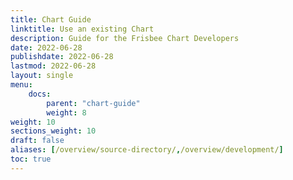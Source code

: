 ```yaml
---
title: Chart Guide
linktitle: Use an existing Chart
description: Guide for the Frisbee Chart Developers
date: 2022-06-28
publishdate: 2022-06-28
lastmod: 2022-06-28
layout: single
menu:
    docs:
        parent: "chart-guide"
        weight: 8
weight: 10
sections_weight: 10
draft: false
aliases: [/overview/source-directory/,/overview/development/]
toc: true
---
```

